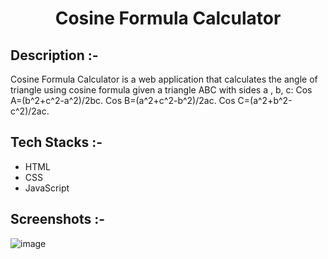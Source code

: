 # <p align="center">Cosine Formula Calculator</p>

## Description :-

Cosine Formula Calculator is a web application that calculates the angle of triangle using cosine formula given a triangle ABC with sides a , b, c:
Cos A=(b^2+c^2-a^2)/2bc.
Cos B=(a^2+c^2-b^2)/2ac.
Cos C=(a^2+b^2-c^2)/2ac.

## Tech Stacks :-

- HTML
- CSS
- JavaScript

## Screenshots :-

![image](https://github.com/Rakesh9100/CalcDiverse/assets/168436423/61ff1da7-6d5b-4c08-b9ce-96c387cc8514)
